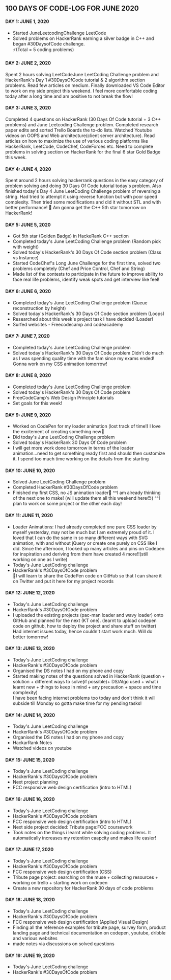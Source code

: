 ## 100 DAYS OF CODE-LOG FOR JUNE 2020

#### DAY 1: JUNE 1, 2020
- Started JuneLeetcodingChallenge LeetCode 
- Solved problems on HackerRank earning a silver badge in C++ and began #30DaysofCode challenge.<br/>
:zap:(Total = 5 coding problems)

#### DAY 2: JUNE 2, 2020
Spent 2 hours solving LeetCodeJune LeetCoding Challenge problem and HackerRank's Day 1 #30DaysOfCode tutorial & 2 algorithm section problems. Read few articles on medium. Finally downloaded VS Code Editor to work on my side project this weekend. I feel more comfortable coding today after a long time and am positive to not break the flow!

#### DAY 3: JUNE 3, 2020
Completed 4 questions on HackerRank (30 Days Of Code tutorial + 3 C++ problems) and June Leetcoding Challenge problem. Completed research paper edits and sorted Trello Boards the to-do lists. Watched Youtube videos on OOPS and Web architecture(client server architecture).
Read articles on how to maximize the use of various coding platforms like HackerRank, LeetCode, CodeChef, CodeForces etc. Need to complete problems in solving section on HackerRank for the final 6 star Gold Badge this week. 

#### DAY 4: JUNE 4, 2020
Spent around 2 hours solving hackerrank questions in the easy category of problem solving and doing 30 Days Of Code tutorial today's problem. Also finished today's Day 4 June LeetCoding Challenge problem of reversing a string. Had tried to attempt it using reverse function but with poor speed complexity. Then tried some modifications and did it without STL and with better performance! :muscle:
Am gonna get the C++ 5th star tomorrow on HackerRank!

#### DAY 5: JUNE 5, 2020
- Got 5th star (Golden Badge) in HackeRank C++ section
- Completed today's June LeetCoding Challenge problem (Random pick with weight)
- Solved today's HackerRank's 30 Days Of Code section problem (Class vs Instance) 
- Started CodeChef's Long June Challenge for the first time, solved two problems completely (Chef and Price Control, Chef and String)
- Made list of the contests to participate in the future to improve ability to face real life problems, identify weak spots and get interview like feel!

#### DAY 6: JUNE 6, 2020
- Completed today's June LeetCoding Challenge problem (Queue reconstruction by height)
- Solved today's HackerRank's 30 Days Of Code section problem (Loops) 
- Researched about this week's project task I have decided (Loader)
- Surfed websites - Freecodecamp and codeacademy 

#### DAY 7: JUNE 7, 2020
- Completed today's June LeetCoding Challenge problem 
- Solved today's HackerRank's 30 Days Of Code problem 
Didn't do much as I was spending quality time with the fam since my exams ended! Gonna work on my CSS animation tomorrow! 

#### DAY 8: JUNE 8, 2020
- Completed today's June LeetCoding Challenge problem 
- Solved today's HackerRank's 30 Days Of Code problem 
- FreeCodeCamp's Web Design Principle tutorials
- Set goals for this week!

#### DAY 9: JUNE 9, 2020
- Worked on CodePen for my loader animation (lost track of time!) I love the excitement of creating something new🤩
- Did today's June LeetCoding Challenge problem 
- Solved today's HackerRank 30 Days Of Code problem 
- I will get more work done tomorrow in terms of the loader animation...need to get something ready first and should then customize it. I spend too much time working on the details from the starting

#### DAY 10: JUNE 10, 2020
- Solved June LeetCoding Challenge problem 
- Completed HackerRank #30DaysOfCode problem 
- Finished my first CSS, no JS animation loader💪
^^I am already thinking of the next one to make! (will update them all this weekend here😊)
^^I plan to work on some project or the other each day!

#### DAY 11: JUNE 11, 2020
- Loader Animations: I had already completed one pure CSS loader by myself yesterday, may not be much but I am extremely proud of it. I loved that I can do the same in so many different ways with SVG animation, with and without jQuery or create one purely on CSS like I did. Since the afternoon, I looked up many articles and pins on Codepen for inspiration and deriving from them have created 4 more!!(still working on one as I write)
- Today's June LeetCoding challenge 
- HackerRank's #30DaysOfCode problem <br/>
:pencil:I will learn to share the CodePen code on GitHub so that I can share it on Twitter and put it here for my project records

#### DAY 12: JUNE 12, 2020
- Today's June LeetCoding challenge 
- HackerRank's #30DaysOfCode problem <br/>
-  I uploaded the existing projects (pac-man loader and wavy loader) onto GitHub and planned for the next (KT one). (learnt to upload codepen code on github, how to deploy the project and share stuff on twitter) <br/>
Had internet issues today, hence couldn't start work much. Will do better tomorrow! 

#### DAY 13: JUNE 13, 2020
- Today's June LeetCoding challenge 
- HackerRank's #30DaysOfCode problem
- Organised the DS notes I had on my phone and copy 
- Started making notes of the questions solved in HackerRank (question + solution + different ways to solve(if possible)+ DS/Algo used + what i learnt new + things to keep in mind + any precaution + space and time complexity) <br/>
I have been facing internet problems too today and don't think it will subside till Monday so gotta make time for my pending tasks!

#### DAY 14: JUNE 14, 2020
- Today's June LeetCoding challenge 
- HackerRank's #30DaysOfCode problem
- Organised the DS notes I had on my phone and copy 
- HackarRank Notes
- Watched videos on youtube

#### DAY 15: JUNE 15, 2020
- Today's June LeetCoding challenge 
- HackerRank's #30DaysOfCode problem
- Next project planning
- FCC responsive web design certification (intro to HTML)

#### DAY 16: JUNE 16, 2020
- Today's June LeetCoding challenge 
- HackerRank's #30DaysOfCode problem
- FCC responsive web design certification (intro to HTML)
- Next side project decided: Tribute page:FCC coursework
- Took notes on the things i learnt while solving coding problems. It automatically increases my retention caapcity and makes life easier!

#### DAY 17: JUNE 17, 2020
- Today's June LeetCoding challenge 
- HackerRank's #30DaysOfCode problem
- FCC responsive web design certification (CSS) 
- Tribute page project: searching on the muse + collecting resources + working on trello + starting work on codepen
- Create a new repository for HackerRank 30 days of code problems

#### DAY 18: JUNE 18, 2020
- Today's June LeetCoding challenge 
- HackerRank's #30DaysOfCode problem
- FCC responsive web design certification (Applied Visual Design) 
- Finding all the reference examples for tribute page, survey form, product landing page and technical documentation on codepen, youtube, dribble and various websites
- made notes via discussions on solved questions

#### DAY 19: JUNE 19, 2020
- Today's June LeetCoding challenge 
- HackerRank's #30DaysOfCode problem
